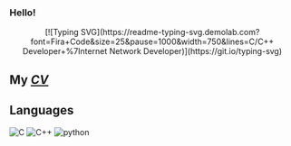 ### Hello!

<div align="center">
  [![Typing SVG](https://readme-typing-svg.demolab.com?font=Fira+Code&size=25&pause=1000&width=750&lines=C/C++ Developer+%7Internet Network Developer)](https://git.io/typing-svg)
</div>

## My [*CV*](https://github.com/Vladimir1t/CV/blob/main/CV_VekhovVV.pdf)

## Languages
![C](https://img.shields.io/badge/C-00599C?style=for-the-badge&logo=c&logoColor=white)
![C++](https://camo.githubusercontent.com/88e1b21c4e11afd4f06cfb2b510dbb3690dbd300fb1a6d4676fd553a70bafa82/68747470733a2f2f696d672e736869656c64732e696f2f62616467652f632b2b2d2532333030353939432e7376673f7374796c653d666f722d7468652d6261646765266c6f676f3d63253242253242266c6f676f436f6c6f723d7768697465)
![python](https://img.shields.io/badge/python%20-%2314354C.svg?&style=for-the-badge&logo=python&logoColor=white)
